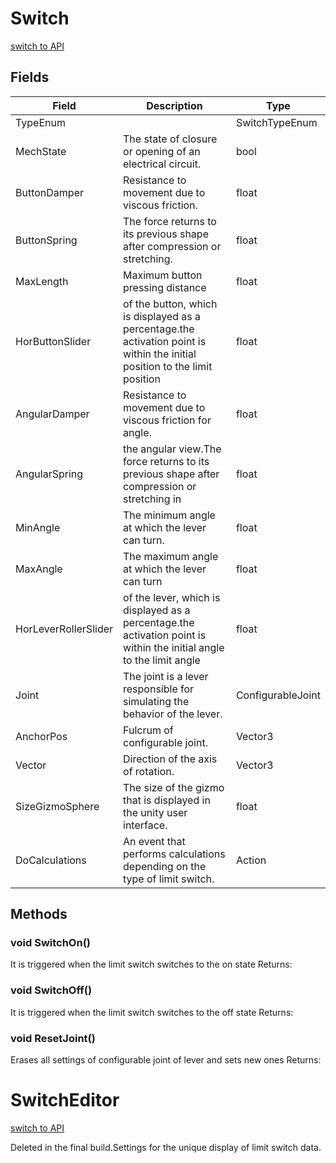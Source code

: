# Switch
[switch to API](../../../Documentation/ScriptingAPI/en/RSMALimitSwitch.cs.md)



## Fields
| Field | Description | Type |
|--|--|--|
|TypeEnum||SwitchTypeEnum|
|MechState|The state of closure or opening of an electrical circuit.|bool|
|ButtonDamper|Resistance to movement due to viscous friction.|float|
|ButtonSpring|The force returns to its previous shape after compression or stretching.|float|
|MaxLength|Maximum button pressing distance|float|
|HorButtonSlider|of the button, which is displayed as a percentage.the activation point is within the initial position to the limit position|float|
|AngularDamper|Resistance to movement due to viscous friction for angle.|float|
|AngularSpring|the angular view.The force returns to its previous shape after compression or stretching in|float|
|MinAngle|The minimum angle at which the lever can turn.|float|
|MaxAngle|The maximum angle at which the lever can turn|float|
|HorLeverRollerSlider|of the lever, which is displayed as a percentage.the activation point is within the initial angle to the limit angle|float|
|Joint|The joint is a lever responsible for simulating the behavior of the lever.|ConfigurableJoint|
|AnchorPos|Fulcrum of configurable joint.|Vector3|
|Vector|Direction of the axis of rotation.|Vector3|
|SizeGizmoSphere|The size of the gizmo that is displayed in the unity user interface.|float|
|DoCalculations|An event that performs calculations depending on the type of limit switch.|Action|
## Methods
### void SwitchOn()
It is triggered when the limit switch switches to the on state
Returns: 

### void SwitchOff()
It is triggered when the limit switch switches to the off state
Returns: 

### void ResetJoint()
Erases all settings of configurable joint of lever and sets new ones
Returns: 

# SwitchEditor
[switch to API](../../../Documentation/ScriptingAPI/en/RSMALimitSwitch.cs.md)

Deleted in the final build.Settings for the unique display of limit switch data.

